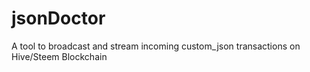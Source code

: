 # jsonDoctor
A tool to broadcast and stream incoming custom_json transactions on Hive/Steem Blockchain
